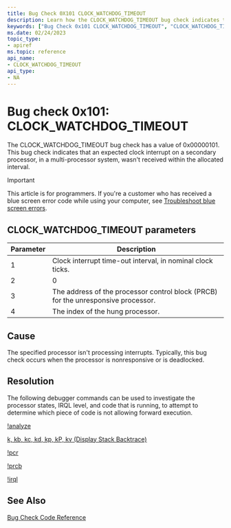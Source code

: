 ```yaml
---
title: Bug Check 0X101 CLOCK_WATCHDOG_TIMEOUT
description: Learn how the CLOCK_WATCHDOG_TIMEOUT bug check indicates that an expected clock interrupt on a secondary processor isn't received within the allocated interval.
keywords: ["Bug Check 0x101 CLOCK_WATCHDOG_TIMEOUT", "CLOCK_WATCHDOG_TIMEOUT"]
ms.date: 02/24/2023
topic_type:
- apiref
ms.topic: reference
api_name:
- CLOCK_WATCHDOG_TIMEOUT
api_type:
- NA
---
```


# Bug check 0x101: CLOCK_WATCHDOG_TIMEOUT

The CLOCK_WATCHDOG_TIMEOUT bug check has a value of 0x00000101. This bug check indicates that an expected clock interrupt on a secondary processor, in a multi-processor system, wasn't received within the allocated interval.

> [!IMPORTANT]
> This article is for programmers. If you're a customer who has received a blue screen error code while using your computer, see [Troubleshoot blue screen errors](https://www.windows.com/stopcode).

## CLOCK_WATCHDOG_TIMEOUT parameters

| Parameter | Description                                                                       |
|-----------|-----------------------------------------------------------------------------------|
| 1         | Clock interrupt time-out interval, in nominal clock ticks.                        |
| 2         | 0                                                                                 |
| 3         | The address of the processor control block (PRCB) for the unresponsive processor. |
| 4         | The index of the hung processor.                                                  |

## Cause

The specified processor isn't processing interrupts. Typically, this bug check occurs when the processor is nonresponsive or is deadlocked.


## Resolution

The following debugger commands can be used to investigate the processor states, IRQL level, and code that is running, to attempt to determine which piece of code is not allowing forward execution.

[!analyze](../debuggercmds/-analyze.md)

[k, kb, kc, kd, kp, kP, kv (Display Stack Backtrace)](../debuggercmds/k--kb--kc--kd--kp--kp--kv--display-stack-backtrace-.md)

[!pcr](../debuggercmds/-pcr.md)

[!prcb](../debuggercmds/-prcb.md)

[!irql](../debuggercmds/-irql.md)

## See Also

[Bug Check Code Reference](bug-check-code-reference2.md)
